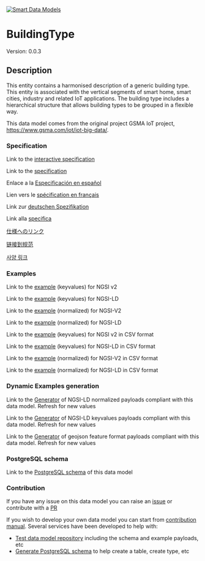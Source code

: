 [![Smart Data Models](https://smartdatamodels.org/wp-content/uploads/2022/01/SmartDataModels_logo.png "Logo")](https://smartdatamodels.org)
# BuildingType
Version: 0.0.3

## Description 

This entity contains a harmonised description of a generic building type. This entity is associated with the vertical segments of smart home, smart cities, industry and related IoT applications. The building type includes a hierarchical structure that allows building types to be grouped in a flexible way.

This data model comes from the original project GSMA IoT project, https://www.gsma.com/iot/iot-big-data/.
### Specification

Link to the [interactive specification](https://swagger.lab.fiware.org/?url=https://smart-data-models.github.io/dataModel.Building/BuildingType/swagger.yaml)

Link to the [specification](https://github.com/smart-data-models/dataModel.Building/blob/master/BuildingType/doc/spec.md)

Enlace a la [Especificación en español](https://github.com/smart-data-models/dataModel.Building/blob/master/BuildingType/doc/spec_ES.md)

Lien vers le [spécification en français](https://github.com/smart-data-models/dataModel.Building/blob/master/BuildingType/doc/spec_FR.md)

Link zur [deutschen Spezifikation](https://github.com/smart-data-models/dataModel.Building/blob/master/BuildingType/doc/spec_DE.md)

Link alla [specifica](https://github.com/smart-data-models/dataModel.Building/blob/master/BuildingType/doc/spec_IT.md)

[仕様へのリンク](https://github.com/smart-data-models/dataModel.Building/blob/master/BuildingType/doc/spec_JA.md)

[链接到规范](https://github.com/smart-data-models/dataModel.Building/blob/master/BuildingType/doc/spec_ZH.md)

[사양 링크](https://github.com/smart-data-models/dataModel.Building/blob/master/BuildingType/doc/spec_KO.md)
### Examples

Link to the [example](https://smart-data-models.github.io/dataModel.Building/BuildingType/examples/example.json) (keyvalues) for NGSI v2

Link to the [example](https://smart-data-models.github.io/dataModel.Building/BuildingType/examples/example.jsonld) (keyvalues) for NGSI-LD

Link to the [example](https://smart-data-models.github.io/dataModel.Building/BuildingType/examples/example-normalized.json) (normalized) for NGSI-V2

Link to the [example](https://smart-data-models.github.io/dataModel.Building/BuildingType/examples/example-normalized.jsonld) (normalized) for NGSI-LD

Link to the [example](https://github.com/smart-data-models/dataModel.Building/blob/master/BuildingType/examples/example.json.csv) (keyvalues) for NGSI v2 in CSV format

Link to the [example](https://github.com/smart-data-models/dataModel.Building/blob/master/BuildingType/examples/example.jsonld.csv) (keyvalues) for NGSI-LD in CSV format

Link to the [example](https://github.com/smart-data-models/dataModel.Building/blob/master/BuildingType/examples/example-normalized.json.csv) (normalized) for NGSI-V2 in CSV format

Link to the [example](https://github.com/smart-data-models/dataModel.Building/blob/master/BuildingType/examples/example-normalized.jsonld.csv) (normalized) for NGSI-LD in CSV format
### Dynamic Examples generation

Link to the [Generator](https://smartdatamodels.org/extra/ngsi-ld_generator.php?schemaUrl=https://raw.githubusercontent.com/smart-data-models/dataModel.Building/master/BuildingType/schema.json&email=info@smartdatamodels.org) of NGSI-LD normalized payloads compliant with this data model. Refresh for new values

Link to the [Generator](https://smartdatamodels.org/extra/ngsi-ld_generator_keyvalues.php?schemaUrl=https://raw.githubusercontent.com/smart-data-models/dataModel.Building/master/BuildingType/schema.json&email=info@smartdatamodels.org) of NGSI-LD keyvalues payloads compliant with this data model. Refresh for new values

Link to the [Generator](https://smartdatamodels.org/extra/geojson_features_generator.php?schemaUrl=https://raw.githubusercontent.com/smart-data-models/dataModel.Building/master/BuildingType/schema.json&email=info@smartdatamodels.org) of geojson feature format payloads compliant with this data model. Refresh for new values
### PostgreSQL schema

Link to the [PostgreSQL schema](https://github.com/smart-data-models/dataModel.Building/blob/master/BuildingType/schema.sql) of this data model
### Contribution

 If you have any issue on this data model you can raise an [issue](https://github.com/smart-data-models/dataModel.Building/issues)  or contribute with a [PR](https://github.com/smart-data-models/dataModel.Building/pulls)

 If you wish to develop your own data model you can start from [contribution manual](https://bit.ly/contribution_manual). Several services have been developed to help with: 
 - [Test data model repository](https://smartdatamodels.org/index.php/data-models-contribution-api/) including the schema and example payloads, etc
 - [Generate PostgreSQL schema](https://smartdatamodels.org/index.php/sql-service/) to help create a table, create type, etc
